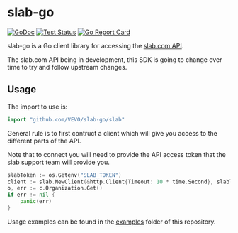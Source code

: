 # slab-go

[![GoDoc](https://godoc.org/github.com/VEVO/slab-go/slab?status.svg)](https://godoc.org/github.com/VEVO/slab-go/slab)
[![Test Status](https://github.com/VEVO/slab-go/workflows/tests/badge.svg)](https://github.com/VEVO/slab-go/actions?query=workflow%3Atests)
[![Go Report Card](https://goreportcard.com/badge/github.com/VEVO/slab-go)](https://goreportcard.com/report/github.com/VEVO/slab-go)

slab-go is a Go client library for accessing the [slab.com API](https://the.slab.com/public/slab-api-vk0o0i33).

The slab.com API being in development, this SDK is going to change over time to try and follow upstream changes.

## Usage

The import to use is:

```go
import "github.com/VEVO/slab-go/slab"
```

General rule is to first contruct a client which will give you access to the different parts of the API.

Note that to connect you will need to provide the API access token that the slab support team will provide you.

```go
slabToken := os.Getenv("SLAB_TOKEN")
client := slab.NewClient(&http.Client{Timeout: 10 * time.Second}, slabToken)
o, err := c.Organization.Get()
if err != nil {
    panic(err)
}
```

Usage examples can be found in the [examples](https://github.com/VEVO/slab-go/tree/master/examples) folder of this repository.
